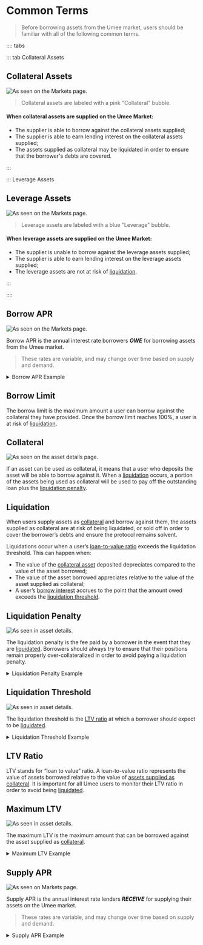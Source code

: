 # Common Terms

> Before borrowing assets from the Umee market, users should be familiar with all of the following common terms.

:::: tabs

::: tab Collateral Assets

## Collateral Assets

![As seen on the Markets page.](/bg/collateral-bubble.png)

> Collateral assets are labeled with a pink "Collateral" bubble.

#### When collateral assets are supplied on the Umee Market:
- The supplier is able to borrow against the collateral assets supplied;
- The supplier is able to earn lending interest on the collateral assets supplied;
- The assets supplied as collateral may be liquidated in order to ensure that the borrower's debts are covered.

:::

::: Leverage Assets

## Leverage Assets

![As seen on the Markets page.](/bg/leverage-bubble.png)

> Leverage assets are labeled with a blue "Leverage" bubble.

#### When leverage assets are supplied on the Umee Market:
- The supplier is unable to borrow against the leverage assets supplied;
- The supplier is able to earn lending interest on the leverage assets supplied;
- The leverage assets are not at risk of [liquidation](/users/using-the-web-app/common-terms.html#liquidation).

:::

::::

## Borrow APR

![As seen on the Markets page.](/bg/borrow-apr.png)

Borrow APR is the annual interest rate borrowers _**OWE**_ for borrowing assets from the Umee market.

> These rates are variable, and may change over time based on supply and demand.

<details><summary>Borrow APR Example</summary>

*If USDC has a borrow APR of 5%, it indicates that a user who borrows 1,000 USDC may accrue roughly $50 in USDC interest on the loan after a year.*

*This user may have a total outstanding loan of 1,050 USDC after a year if the borrow APR remains constant.* 

</details>

## Borrow Limit

The borrow limit is the maximum amount a user can borrow against the collateral they have provided. Once the borrow limit reaches 100%, a user is at risk of [liquidation](/users/using-the-web-app/common-terms.html#liquidation).

## Collateral

![As seen on the asset details page.](/bg/collateral-yes-no.png)

If an asset can be used as collateral, it means that a user who deposits the asset will be able to borrow against it. When a [liquidation](/users/using-the-web-app/common-terms.html#liquidation) occurs, a portion of the assets being used as collateral will be used to pay off the outstanding loan plus the [liquidation penalty](/users/using-the-web-app/common-terms.html#liquidation-penalty).

## Liquidation

When users supply assets as [collateral](/users/using-the-web-app/common-terms.html#collateral) and borrow against them, the assets supplied as collateral are at risk of being liquidated, or sold off in order to cover the borrower’s debts and ensure the protocol remains solvent.

Liquidations occur when a user’s [loan-to-value ratio](/users/using-the-web-app/common-terms.html#ltv-ratio) exceeds the liquidation threshold. This can happen when:
- The value of the [collateral asset](/users/using-the-web-app/common-terms.html#collateral-assets) deposited depreciates compared to the value of the asset borrowed;
- The value of the asset borrowed appreciates relative to the value of the asset supplied as collateral;
- A user’s [borrow interest](/users/using-the-web-app/common-terms.html#borrow-apr) accrues to the point that the amount owed exceeds the [liquidation threshold](/users/using-the-web-app/common-terms.html#liquidation-threshold).

## Liquidation Penalty

![As seen in asset details.](/bg/liquidation-penalty.png)

The liquidation penalty is the fee paid by a borrower in the event that they are [liquidated](/users/using-the-web-app/common-terms.html#liquidation). Borrowers should always try to ensure that their positions remain properly over-collateralized in order to avoid paying a liquidation penalty.

<details><summary>Liquidation Penalty Example</summary>

*If a debt of 1,000 USDC is liquidated and the liquidation penalty is 10%, the borrower should expect to have 1,100 USDC worth of collateral liquidated.*

</details>

## Liquidation Threshold

![As seen in asset details.](/bg/liquidation-threshold.png)

The liquidation threshold is the [LTV ratio](/users/using-the-web-app/common-terms.html#ltv-ratio) at which a borrower should expect to be [liquidated](/users/using-the-web-app/common-terms.html#liquidation).

<details><summary>Liquidation Threshold Example</summary>

Assuming UMEE has a liquidation threshold of 15%, and the value of ATOM remains constant:

*A user provides $1,000 USD worth of UMEE and borrows the maximum allowable amount of $100 worth of other assets (10% LTV). The value of the borrowed assets increases to $150, bringing the user’s LTV ratio to 55%. This borrower will be liquidated in order to ensure their position stays properly over-collateralized.*

</details>

## LTV Ratio

LTV stands for “loan to value” ratio. A loan-to-value ratio represents the value of assets borrowed relative to the value of [assets supplied as collateral](/users/using-the-web-app/common-terms.html#collateral-assets). It is important for all Umee users to monitor their LTV ratio in order to avoid being [liquidated](/users/using-the-web-app/common-terms.html#liquidation).

## Maximum LTV

![As seen in asset details.](/bg/max-ltv.png)

The maximum LTV is the maximum amount that can be borrowed against the asset supplied as [collateral](/users/using-the-web-app/common-terms.html#collateral).

<details><summary>Maximum LTV Example</summary>

Assuming ATOM has a maximum LTV of 50%:

*A user who provides $1,000 USD worth of ATOM will be able to borrow up to $500 in other assets.*

</details>

## Supply APR

![As seen on Markets page.](/bg/supply-apr.png)

Supply APR is the annual interest rate lenders _**RECEIVE**_ for supplying their assets on the Umee market.

> These rates are variable, and may change over time based on supply and demand.

<details><summary>Supply APR Example</summary>

*If USDC has a supply APR of 5%, it indicates that a user who supplies 1,000 USDC may earn roughly $50 in USDC over the course of a year, paid by borrowers.*

*This user may be able to withdraw 1,050 USDC after a year if the supply APR remains constant.*

</details>
